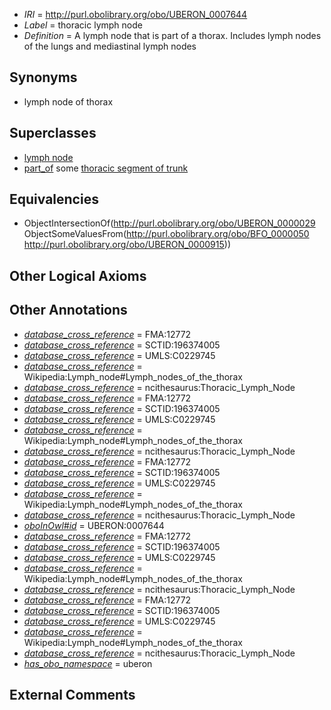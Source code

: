  * *IRI* = http://purl.obolibrary.org/obo/UBERON_0007644
 * *Label* = thoracic lymph node
 * *Definition* = A lymph node that is part of a thorax. Includes lymph nodes of the lungs and mediastinal lymph nodes

## Synonyms

 * lymph node of thorax

## Superclasses

 * [lymph node](../../UBERON/29/UBERON_0000029.md)
 * [part_of](../../BFO/50/BFO_0000050.md) some [thoracic segment of trunk](../../UBERON/15/UBERON_0000915.md)

## Equivalencies

 * ObjectIntersectionOf(<http://purl.obolibrary.org/obo/UBERON_0000029> ObjectSomeValuesFrom(<http://purl.obolibrary.org/obo/BFO_0000050> <http://purl.obolibrary.org/obo/UBERON_0000915>))

## Other Logical Axioms


## Other Annotations

 * *[database_cross_reference](../../ef/oboInOwl#hasDbXref.md)* = FMA:12772
 * *[database_cross_reference](../../ef/oboInOwl#hasDbXref.md)* = SCTID:196374005
 * *[database_cross_reference](../../ef/oboInOwl#hasDbXref.md)* = UMLS:C0229745
 * *[database_cross_reference](../../ef/oboInOwl#hasDbXref.md)* = Wikipedia:Lymph_node#Lymph_nodes_of_the_thorax
 * *[database_cross_reference](../../ef/oboInOwl#hasDbXref.md)* = ncithesaurus:Thoracic_Lymph_Node
 * *[database_cross_reference](../../ef/oboInOwl#hasDbXref.md)* = FMA:12772
 * *[database_cross_reference](../../ef/oboInOwl#hasDbXref.md)* = SCTID:196374005
 * *[database_cross_reference](../../ef/oboInOwl#hasDbXref.md)* = UMLS:C0229745
 * *[database_cross_reference](../../ef/oboInOwl#hasDbXref.md)* = Wikipedia:Lymph_node#Lymph_nodes_of_the_thorax
 * *[database_cross_reference](../../ef/oboInOwl#hasDbXref.md)* = ncithesaurus:Thoracic_Lymph_Node
 * *[database_cross_reference](../../ef/oboInOwl#hasDbXref.md)* = FMA:12772
 * *[database_cross_reference](../../ef/oboInOwl#hasDbXref.md)* = SCTID:196374005
 * *[database_cross_reference](../../ef/oboInOwl#hasDbXref.md)* = UMLS:C0229745
 * *[database_cross_reference](../../ef/oboInOwl#hasDbXref.md)* = Wikipedia:Lymph_node#Lymph_nodes_of_the_thorax
 * *[database_cross_reference](../../ef/oboInOwl#hasDbXref.md)* = ncithesaurus:Thoracic_Lymph_Node
 * *[oboInOwl#id](../../id/oboInOwl#id.md)* = UBERON:0007644
 * *[database_cross_reference](../../ef/oboInOwl#hasDbXref.md)* = FMA:12772
 * *[database_cross_reference](../../ef/oboInOwl#hasDbXref.md)* = SCTID:196374005
 * *[database_cross_reference](../../ef/oboInOwl#hasDbXref.md)* = UMLS:C0229745
 * *[database_cross_reference](../../ef/oboInOwl#hasDbXref.md)* = Wikipedia:Lymph_node#Lymph_nodes_of_the_thorax
 * *[database_cross_reference](../../ef/oboInOwl#hasDbXref.md)* = ncithesaurus:Thoracic_Lymph_Node
 * *[database_cross_reference](../../ef/oboInOwl#hasDbXref.md)* = FMA:12772
 * *[database_cross_reference](../../ef/oboInOwl#hasDbXref.md)* = SCTID:196374005
 * *[database_cross_reference](../../ef/oboInOwl#hasDbXref.md)* = UMLS:C0229745
 * *[database_cross_reference](../../ef/oboInOwl#hasDbXref.md)* = Wikipedia:Lymph_node#Lymph_nodes_of_the_thorax
 * *[database_cross_reference](../../ef/oboInOwl#hasDbXref.md)* = ncithesaurus:Thoracic_Lymph_Node
 * *[has_obo_namespace](../../ce/oboInOwl#hasOBONamespace.md)* = uberon

## External Comments


